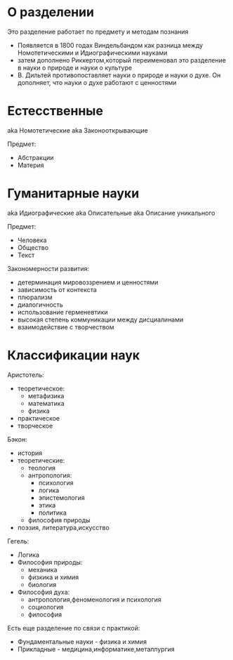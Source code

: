 # О разделении

Это разделение работает по предмету и методам познания

- Появляется в 1800 годах Виндельбандом как разница между Номотетическими и Идиографическими науками
- затем дополнено Риккертом,который переименовал это разделение в науки о природе и науки о культуре
- В. Дильтей противопоставляет науки о природе и науки о духе. Он дополняет, что науки о духе работают с ценностями

# Естесственные

aka Номотетические aka Законооткрывающие

Предмет:
- Абстракции
- Материя

# Гуманитарные науки

aka Идиографические aka Описательные aka Описание уникального

Предмет:
- Человека
- Общество
- Текст

Закономерности развития:
- детерминация мировоззрением и ценностями
- зависимость от контекста
- плюрализм
- диалогичность
- использование герменевтики
- высокая степень коммуникации между дисциалинами
- взаимодействие с творчеством

# Классификации наук

Аристотель:
- теоретическое:
    - метафизика
    - математика
    - физика
- практическое
- творческое


Бэкон:
- история
- теоретические:
    - теология
    - антропология:
        - психология
        - логика
        - эпистемология
        - этика
        - политика
    - философия природы
- поэзия, литература,искусство

Гегель:
- Логика
- Философия природы:
    - механика
    - физкика и химия
    - биология
- Философия духа:
    - антропология,феноменология и психология
    - социология
    - философия

Есть еще разделение по связи с практикой:
- Фундаментальные науки - физика и химия
- Прикладные - медицина,информатике,металлургия